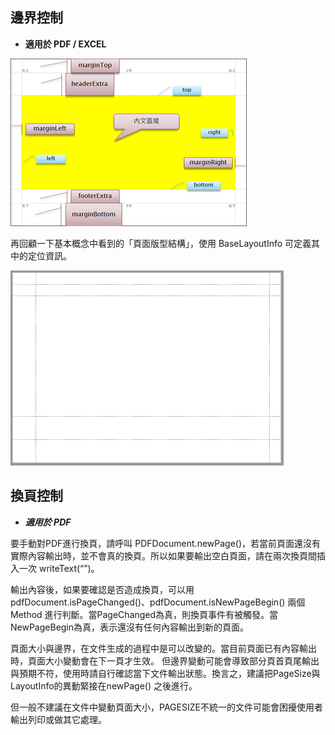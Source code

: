 ## 邊界控制

* **適用於 PDF / EXCEL**

![UDE-PDF](/assets/ch01-layout-pdf.png)

再回顧一下基本概念中看到的「頁面版型結構」，使用 BaseLayoutInfo 可定義其中的定位資訊。




![](/assets/ch02/pages_margin-small.png)



## 換頁控制

* _**適用於 PDF**_

要手動對PDF進行換頁，請呼叫 PDFDocument.newPage()，若當前頁面還沒有實際內容輸出時，並不會真的換頁。所以如果要輸出空白頁面，請在兩次換頁間插入一次 writeText(“”)。

輸出內容後，如果要確認是否造成換頁，可以用pdfDocument.isPageChanged()、pdfDocument.isNewPageBegin() 兩個Method 進行判斷。當PageChanged為真，則換頁事件有被觸發。當NewPageBegin為真，表示還沒有任何內容輸出到新的頁面。



頁面大小與邊界，在文件生成的過程中是可以改變的。當目前頁面已有內容輸出時，頁面大小變動會在下一頁才生效。
但邊界變動可能會導致部分頁首頁尾輸出與預期不符，使用時請自行確認當下文件輸出狀態。換言之，建議把PageSize與LayoutInfo的異動緊接在newPage() 之後進行。

但一般不建議在文件中變動頁面大小，PAGESIZE不統一的文件可能會困擾使用者輸出列印或做其它處理。